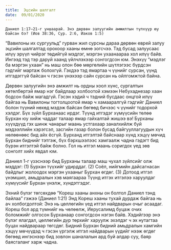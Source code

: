 ```yaml
---
title:  Эцсийн шалгалт
date:  09/01/2020
---
```


`Даниел 1:17–21-г уншаарай. Энэ дөрвөн залуугийн амжилтын түлхүүр юу байсан бэ? (Иов 38:36, Сур. 2:6, Иаков 1:5)`

“Вавилоны их сургуульд” гурван жил сурсны дараа дөрвөн еврей залуу эцсийн шалгалтад орохоор хааны өмнө зогсчээ. Тэд бусад залуусаас илүү эрүүл чийрэг төдийгүй мэдлэг, мэргэн ухаанаараа хол илүү байв. Ингээд тэд тэр даруй хаанд үйлчлэхээр сонгогдсон юм. Энэхүү “мэдлэг ба мэргэн ухаан” нь маш олон бөө мөргөлийн шүтлэгээс бүрдсэн гэдгийг мартаж болохгүй. Гэхдээ тэд ямартаа ч үүнийг сурсан, үүнд итгэдэггүй байсан ч гэсэн үнэхээр сайн сурсан нь ойлгомжтой байна.

Дөрвөн залуугийн энэ амжилт нь ордны хоол хүнс, сургалтын хөтөлбөртэй ямар нэг байдлаар холбоотой хэмээн Небухаднезар хаан бодсон байж магадгүй. Гэсэн хэдий ч тэдний бусдаас онцгой илүү байгаа нь Вавилоны тогтолцоотой ямар ч хамааралгүй гэдгийг Даниел болон түүний нөхөд мэдэж байсан бөгөөд бичээс ч үүнийг тодорхой хэлдэг. Бүх зүйл Бурханаас ирдэг. Түүнд итгэдэг хүмүүсийн төлөө Бурхан юу хийж чаддаг талаар ямар гайхалтай жишээ вэ! Бурханы хүүхдүүд гэх шинж чанарыг маань устгахаар заналхийлж буй мэдээллийн хэрэгсэл, засгийн газар болон бусад байгууллагуудын хүч нөлөөнөөс бид айх ёсгүй. Бурханд итгэлтэй байснаар хүнд хэцүү мөчид Бурхан биднийг тэтгэж, бүх бэрхшээлээс хамгаалж чадна гэдэгт бид бүрэн итгэлтэй байж болно. Гол нь итгэл маань соригдох үед зөв сонголт хийх явдал юм.

Даниел 1-г үзэснээр бид Бурханы талаар маш чухал зүйлсийг олж мэддэг: (1) Бурхан түүхийг удирддаг. (2) Соёл, нийгмийн дайсагнасан байдлыг жолоодох мэргэн ухааныг Бурхан өгдөг. (3) Дотоод итгэл үнэмшил, амьдралын хэв маягаараа Түүнд итгэх итгэлээ харуулдаг хүмүүсийг Бурхан үнэлж, хүндэтгэдэг.

Эхний бүлэг төгсөхдөө “Кореш хааны анхны он болтол Даниел тэнд байлаа” гэжээ (Даниел 1:21) Энд Кореш хааны тухай дурдаж байгаа нь ач холбогдолтой: Энэ нь цөллөгийн үед итгэл найдварын очыг асаадаг. Кореш бол ард түмнийг нь чөлөөлж, Иерусалимд буцаж очих боломжийг олгосон Бурханаар сонгогдсон нэгэн байв. Хэдийгээр энэ бүлэг ялагдал, цөллөгийн дүр төрхийг харуулж эхэлдэг ч эх нутагтаа буцах найдвараар төгсдөг. Бидний Бурхан бидний амьдралын хамгийн хэцүү мөчүүдэд ч гэсэн үргэлж итгэл найдварын үүдийг нээж өгдөг бөгөөд ингэснээр бид зовлон шаналалын ард буй алдар суу, баяр баясгаланг харж чадна.